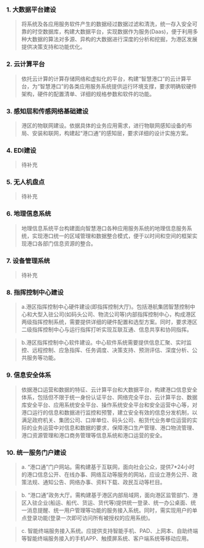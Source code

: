 ### 1. 大数据平台建设

>将系统及各应用服务软件产生的数据经过数据过滤和清洗，统一存入安全可靠的时空数据库，构建大数据平台，实现数据作为服务(Daas)，便于利用多种大数据的算法对多源、异构的大数据进行深度的分析和挖掘，为港区发展
提供决策支持和功能优化。

### 2. 云计算平台

>依托云计算的计算存储网络和虚拟化的平台，构建“智慧港口”的云计算平台，为“智慧港口”的各类应用服务系统提供运行环境支撑，要求明确软硬件架构，硬件的配置清单、详细的规格参数和软件的功能。

### 3. 感知层和传感网络基础建设

>港区的物联网建设。依据具体的业务应用需求，进行物联网感知设备的布局、安装和联网，构建起“港口通”的感知层，要求详细的设计实施方案。

### 4. EDI建设

>待补充

### 5. 无人机盘点

>待补充

### 6. 地理信息系统

>地理信息系统平台构建面向智慧港口各种应用服务系统的地理信息服务系统，实现港口统一的区域管理和数据整合模式，便于以时间和空间的框架实现港口各部门信息资源的整合。

### 7. 设备管理系统

>待补充

### 8. 指挥控制中心建设

>a.港区指挥控制中心硬件建设(即指挥控制大厅)。包括港航集团智慧控制中心和大型入驻公司(如码头公司、物流公司等)内部指挥控制中心，构成港区两级指挥控制系统，需要提供详细的硬件配置和选型方案。同时，要求港区二级指挥控制中心与运行指挥打听实现互联互通、信息共享和协同指挥。

>b.港区指挥控制中心软件建设。中心软件系统需要提供信息汇聚、实时监控、远程控制、应急指挥、任务调度、决策支持、预测评估、深度分析、公共服务等功能。

### 9. 信息安全体系

>依据港口运营和数据的特征、云计算平台和大数据平台，构建港口信息安全体系，包括但不限于统一身份认证平台、网络完全平台、云计算平台、数据库安全平台、应用系统安全平台、操作系统安全平台和安全运营中心等，对港口运行的信息和数据进行监控和预警，建立安全有效的信息分发机制，以满足政府机关、集团公司、口岸单位、码头公司、船货代业务单位运营的实际的业务运营中对信息和数据的要求，保障港口生产管理、港口物流管理、港口资源管理和港口商务管理等信息系统和港口运营的安全。

### 10. 统一服务门户建设

>a. “港口通”门户网站。需构建基于互联网，面向社会公众，提供7*24小时的港口信息公开、在线办事、网络互动等服务的网站，应设立港务公开、政策法规、通知公告、网络办事、资料下载、政民互动等栏目。

>b. “港口通”政务大厅。需构建基于港区内部局域网，面向港区监管部门、港区入驻企业(船运、船代、货运、货代等)提供统一登录、统一办公桌面、统一消息提醒、统一用户管理等功能的服务接入系统。同时，需实现用户的单点登录功能(登录一次即可访问所有被授权的应用系统)。

>c. 智能终端服务接入系统。应提供支持智能手机、PAD、上网本、自助终端等智能终端服务接入的手机APP、触摸屏系统、客户端系统等移动应用。
